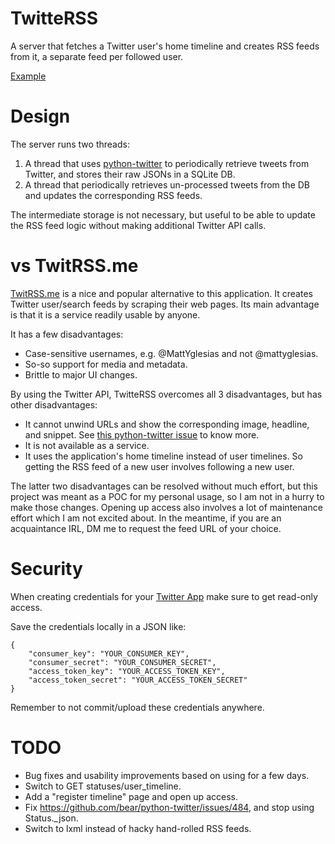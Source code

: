 TwitteRSS
=========
A server that fetches a Twitter user's home timeline and creates RSS feeds from it, a separate feed
per followed user.

[Example](https://bsravan.in/feeds/mattyglesias_rss.xml)

Design
======
The server runs two threads:
1. A thread that uses [python-twitter](https://github.com/bear/python-twitter) to periodically
   retrieve tweets from Twitter, and stores their raw JSONs in a SQLite DB.
2. A thread that periodically retrieves un-processed tweets from the DB and updates the
   corresponding RSS feeds.

The intermediate storage is not necessary, but useful to be able to update the RSS feed logic
without making additional Twitter API calls.

vs TwitRSS.me
=============
[TwitRSS.me](https://twitrss.me) is a nice and popular alternative to this application. It creates
Twitter user/search feeds by scraping their web pages. Its main advantage is that it is a service
readily usable by anyone.

It has a few disadvantages:
* Case-sensitive usernames, e.g. @MattYglesias and not @mattyglesias.
* So-so support for media and metadata.
* Brittle to major UI changes.

By using the Twitter API, TwitteRSS overcomes all 3 disadvantages, but has other disadvantages:
* It cannot unwind URLs and show the corresponding image, headline, and snippet. See
  [this python-twitter issue](https://github.com/bear/python-twitter/issues/515) to know more.
* It is not available as a service.
* It uses the application's home timeline instead of user timelines. So getting the RSS feed of a
  new user involves following a new user.

The latter two disadvantages can be resolved without much effort, but this project was meant as a
POC for my personal usage, so I am not in a hurry to make those changes. Opening up access also
involves a lot of maintenance effort which I am not excited about. In the meantime, if you are
an acquaintance IRL, DM me to request the feed URL of your choice.

Security
========
When creating credentials for your [Twitter App](https://apps.twitter.com) make sure to get
read-only access.

Save the credentials locally in a JSON like:
```
{
    "consumer_key": "YOUR_CONSUMER_KEY",
    "consumer_secret": "YOUR_CONSUMER_SECRET",
    "access_token_key": "YOUR_ACCESS_TOKEN_KEY",
    "access_token_secret": "YOUR_ACCESS_TOKEN_SECRET"
}
```

Remember to not commit/upload these credentials anywhere.

TODO
====
* Bug fixes and usability improvements based on using for a few days.
* Switch to GET statuses/user_timeline.
* Add a "register timeline" page and open up access.
* Fix https://github.com/bear/python-twitter/issues/484, and stop using Status._json.
* Switch to lxml instead of hacky hand-rolled RSS feeds.
